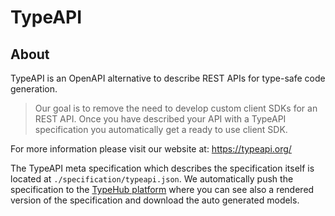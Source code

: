 # TypeAPI

## About

TypeAPI is an OpenAPI alternative to describe REST APIs for type-safe code generation.

> Our goal is to remove the need to develop custom client SDKs for an REST API.
> Once you have described your API with a TypeAPI specification you automatically get a ready to use client SDK.

For more information please visit our website at: https://typeapi.org/

The TypeAPI meta specification which describes the specification itself is located at `./specification/typeapi.json`.
We automatically push the specification to the [TypeHub platform](https://app.typehub.cloud/d/typehub/typeapi) where
you can see also a rendered version of the specification and download the auto generated models.

